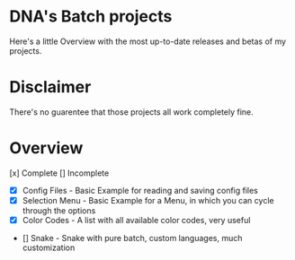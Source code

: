 # DNA's Batch projects
Here's a little Overview with the most up-to-date releases and betas of my projects.

# Disclaimer
There's no guarentee that those projects all work completely fine.

# Overview
[x] Complete [] Incomplete

- [x] Config Files - Basic Example for reading and saving config files
- [x] Selection Menu - Basic Example for a Menu, in which you can cycle through the options
- [x] Color Codes - A list with all available color codes, very useful
- [] Snake - Snake with pure batch, custom languages, much customization
